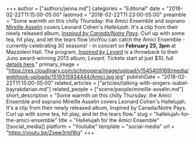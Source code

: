 +++
author = ["authors/jenna.md"]
categories = "Editorial"
date = "2018-02-22T11:15:00-05:00"
lastmod = "2018-02-22T11:23:00-05:00"
preamble = "Some warmth on this chilly Thursday: the Amici Ensemble and soprano [Mireille Asselin](/scene/people/mireille-asselin/) covers Leonard Cohen's *Hallelujah*. It's a clip from their newly released album, [*Inspired by Canada/Notre Pays*](http://amiciensemble.com/album/inspired-by-canada-notre-pays/). Curl up with some tea, hit play, and let the tears flow.\n\nYou can catch the Amici Ensemble - currently celebrating 30 seasons! - in concert on **February 25, 3pm** at Mazzoleni Hall. The program, [*Inspired by Levant*](http://amiciensemble.com/event/inspired-by-levant/) is a throwback to their Juno award-winning 2013 album, *Levant*. Tickets start at just $10, full [details here](http://amiciensemble.com/event/inspired-by-levant/)."
primary_image = "https://res.cloudinary.com/schmopera/image/upload/v1545409169/media/webhook-uploads/1519315934444/Amici.jpg.jpg"
publishDate = "2018-02-22T11:15:00-05:00"
related_articles = ["articles/talking-with-singers-isabel-bayrakdarian.md"]
related_people = ["scene/people/mireille-asselin.md"]
short_description = "Some warmth on this chilly Thursday: the Amici Ensemble and soprano Mireille Asselin covers Leonard Cohen&#039;s Hallelujah. It&#039;s a clip from their newly released album, Inspired by Canada/Notre Pays. Curl up with some tea, hit play, and let the tears flow."
slug = "hallelujah-for-the-amici-ensemble"
title = "Hallelujah for the Amici Ensemble"
[[social_media]]
platform = "Youtube"
template = "social-media"
url = "https://youtu.be/Zxew3rtd16g"
+++


